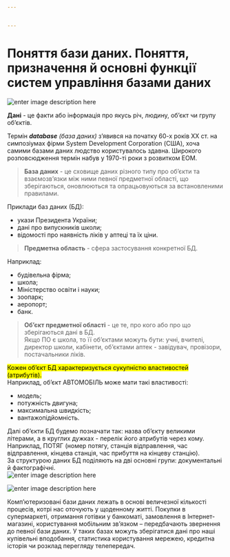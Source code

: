 ```yaml
---


---
```


<h1 id="поняття-бази-даних.-поняття-призначення-й-основні-функції-систем-управління-базами-даних">Поняття бази даних. Поняття, призначення й основні функції систем управління базами даних</h1>
<p><img src="https://programmerhumor.io/wp-content/uploads/2023/03/programmerhumor-io-programming-memes-4c904cb79516eb4.png" alt="enter image description here"></p>
<p><strong>Дані</strong> - це факти або інформація про якусь річ, людину, об’єкт чи групу об’єктів.</p>
<p>Термін <em><strong>database</strong> (база даних)</em> з’явився на початку 60-х років ХХ ст. на симпозіумах фірми System Development Corporation (США), хоча самими базами даних людство користувалось здавна. Широкого розповсюдження термін набув у 1970-ті роки з розвитком EOM.</p>
<blockquote>
<p><strong>База даних</strong> - це сховище даних різного типу про об’єкти та взаємозв’язки між ними певної предметної області, що зберігаються, оновлюються та опрацьовуються за встановленими правилами.</p>
</blockquote>
<p>Приклади баз даних (БД):</p>
<ul>
<li>укази Президента України;</li>
<li>дані про випускників школи;</li>
<li>відомості про наявність ліків у аптеці та їх ціни.</li>
</ul>
<blockquote>
<p><strong>Предметна область</strong> - сфера застосування конкретної БД.</p>
</blockquote>
<p>Наприклад:</p>
<ul>
<li>будівельна фірма;</li>
<li>школа;</li>
<li>Міністерство освіти і науки;</li>
<li>зоопарк;</li>
<li>аеропорт;</li>
<li>банк.</li>
</ul>
<blockquote>
<p><strong>Об’єкт предметної області</strong> - це те, про кого або про що зберігаються дані в БД.<br>
Якщо ПО є школа, то її об’єктами можуть бути: учні, вчителі, директор школи, кабінети, об’єктами аптек - завідувач, провізори, постачальники ліків.</p>
</blockquote>
<p><mark>Кожен об’єкт БД характеризується сукупністю властивостей (атрибутів).</mark><br>
Наприклад, об’єкт АВТОМОБІЛЬ може мати такі властивості:</p>
<ul>
<li>модель;</li>
<li>потужність двигуна;</li>
<li>максимальна швидкість;</li>
<li>вантажопідйомність.</li>
</ul>
<p>Далі об’єкти БД будемо позначати так: назва об’єкту великими літерами, а в круглих дужках - перелік його атрибутів через кому. Наприклад, ПОТЯГ (номер потягу, станція відправлення, час відправлення, кінцева станція, час прибуття на кінцеву станцію).<br>
За структурою даних БД поділяють на дві основні групи: документальні й фактографічні.<br>
<img src="https://drive.google.com/uc?export=view&amp;id=1CXFBTLntRQmKhvH69HrAqbga79lUSFPL" alt="enter image description here"></p>
<p><img src="https://i.imgur.com/pP3TT1h.jpeg" alt="enter image description here"></p>
<p>Комп’ютеризовані бази даних лежать в основі величезної кількості процесів, котрі нас оточують у щоденному житті. Покупки в супермаркеті, отримання готівки у банкоматі, замовлення в Інтернет-магазині, користування мобільним зв’язком – передбачають звернення до певної бази даних. У таких базах можуть зберігатися дані про наші купівельні вподобання, статистика користування мережею, кредитна історія чи розклад перегляду телепередач.<br>
<img src="https://dystosvita.org.ua/pluginfile.php/892/mod_page/content/3/%D0%A1%D0%BB%D0%B0%D0%B9%D0%B42.PNG" alt=""></p>

